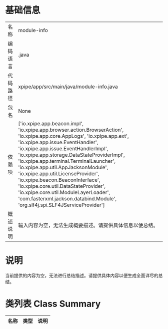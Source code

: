 # 基础信息

|      |      |
|------|------|
| 名称 | module-info |
| 编码语言 | .java |
| 代码路径 | xpipe/app/src/main/java/module-info.java |
| 包名 | None |
| 依赖项 | ['io.xpipe.app.beacon.impl', 'io.xpipe.app.browser.action.BrowserAction', 'io.xpipe.app.core.AppLogs', 'io.xpipe.app.ext', 'io.xpipe.app.issue.EventHandler', 'io.xpipe.app.issue.EventHandlerImpl', 'io.xpipe.app.storage.DataStateProviderImpl', 'io.xpipe.app.terminal.TerminalLauncher', 'io.xpipe.app.util.AppJacksonModule', 'io.xpipe.app.util.LicenseProvider', 'io.xpipe.beacon.BeaconInterface', 'io.xpipe.core.util.DataStateProvider', 'io.xpipe.core.util.ModuleLayerLoader', 'com.fasterxml.jackson.databind.Module', 'org.slf4j.spi.SLF4JServiceProvider'] |
| 概述说明 | 输入内容为空，无法生成概要描述。请提供具体信息以便总结。 |

# 说明

当前提供的内容为空，无法进行总结描述。请提供具体内容以便生成全面详尽的总结。

# 类列表 Class Summary

| 名称   | 类型  | 说明 |
|-------|------|-------------|




